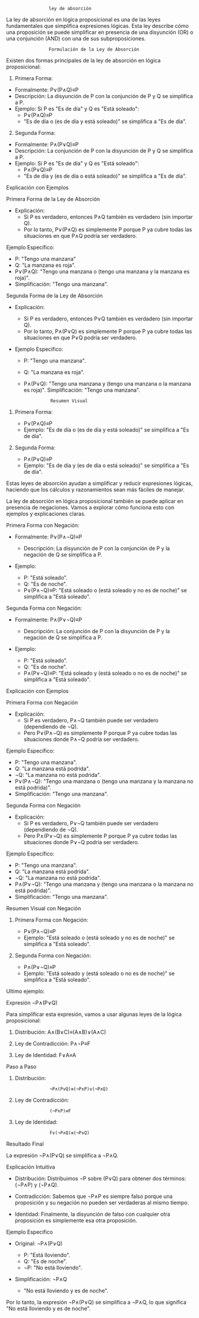                     ley de absorción

La ley de absorción en lógica proposicional es una de las leyes fundamentales que simplifica expresiones lógicas. Esta ley describe cómo una proposición se puede simplificar en presencia de una disyunción (OR) o una conjunción (AND) con una de sus subproposiciones.

                    Formulación de la Ley de Absorción

Existen dos formas principales de la ley de absorción en lógica proposicional:

1. Primera Forma:

- Formalmente: P∨(P∧Q)≡P
- Descripción: La disyunción de P con la conjunción de P y Q se simplifica a P.
- Ejemplo: Si P es "Es de día" y Q es "Está soleado":
    - P∨(P∧Q)≡P
    - "Es de día o (es de día y está soleado)" se simplifica a "Es de día".

2. Segunda Forma:

- Formalmente: P∧(P∨Q)≡P
- Descripción: La conjunción de P con la disyunción de P y Q se simplifica a P.
- Ejemplo: Si P es "Es de día" y Q es "Está soleado":
    - P∧(P∨Q)≡P
    - "Es de día y (es de día o está soleado)" se simplifica a "Es de día".

Explicación con Ejemplos

Primera Forma de la Ley de Absorción

- Explicación:
    - Si P es verdadero, entonces P∧Q también es verdadero (sin importar Q).
    - Por lo tanto, P∨(P∧Q) es simplemente P porque P ya cubre todas las situaciones en que P∧Q podría ser verdadero.

Ejemplo Específico:
- P: "Tengo una manzana"
- Q: "La manzana es roja".
- P∨(P∧Q): "Tengo una manzana o (tengo una manzana y la manzana es roja)".
- Simplificación: "Tengo una manzana".

Segunda Forma de la Ley de Absorción

- Explicación:
    - Si P es verdadero, entonces P∨Q también es verdadero (sin importar Q).
    - Por lo tanto, P∧(P∨Q) es simplemente P porque P ya cubre todas las situaciones en que P∨Q podría ser verdadero.

- Ejemplo Específico:
    - P: "Tengo una manzana".
    - Q: "La manzana es roja".
    - P∧(P∨Q): "Tengo una manzana y (tengo una manzana o la manzana es roja)".
    Simplificación: "Tengo una manzana".


                    Resumen Visual

1. Primera Forma:
    - P∨(P∧Q)≡P
    - Ejemplo: "Es de día o (es de día y está soleado)" se simplifica a "Es de día".

2. Segunda Forma:
    - P∧(P∨Q)≡P
    - Ejemplo: "Es de día y (es de día o está soleado)" se simplifica a "Es de día".

Estas leyes de absorción ayudan a simplificar y reducir expresiones lógicas, haciendo que los cálculos y razonamientos sean más fáciles de manejar.


La ley de absorción en lógica proposicional también se puede aplicar en presencia de negaciones. Vamos a explorar cómo funciona esto con ejemplos y explicaciones claras.

Primera Forma con Negación:

- Formalmente: P∨(P∧¬Q)≡P
    - Descripción: La disyunción de P con la conjunción de P y la negación de Q se simplifica a P.

- Ejemplo:
    - P: "Está soleado".
    - Q: "Es de noche".
    - P∨(P∧¬Q)≡P: "Está soleado o (está soleado y no es de noche)" se simplifica a "Está soleado".

Segunda Forma con Negación:

- Formalmente: P∧(P∨¬Q)≡P
    - Descripción: La conjunción de P con la disyunción de P y la negación de Q se simplifica a P.

- Ejemplo:
    - P: "Está soleado".
    - Q: "Es de noche".
    - P∧(P∨¬Q)≡P: "Está soleado y (está soleado o no es de noche)" se simplifica a "Está soleado".

Explicación con Ejemplos

Primera Forma con Negación

- Explicación:
    - Si P es verdadero, P∧¬Q también puede ser verdadero (dependiendo de ¬Q).
    - Pero P∨(P∧¬Q) es simplemente P porque P ya cubre todas las situaciones donde P∧¬Q podría ser verdadero.

Ejemplo Específico:

- P: "Tengo una manzana".
- Q: "La manzana está podrida".
- ¬Q: "La manzana no está podrida".
- P∨(P∧¬Q): "Tengo una manzana o (tengo una manzana y la manzana no está podrida)".
- Simplificación: "Tengo una manzana".

Segunda Forma con Negación

- Explicación:
    - Si P es verdadero, P∨¬Q también puede ser verdadero (dependiendo de ¬Q).
    - Pero P∧(P∨¬Q) es simplemente P porque P ya cubre todas las situaciones donde P∨¬Q podría ser verdadero.

Ejemplo Específico:

- P: "Tengo una manzana".
- Q: "La manzana está podrida".
- ¬Q: "La manzana no está podrida".
- P∧(P∨¬Q): "Tengo una manzana y (tengo una manzana o la manzana no está podrida)".
- Simplificación: "Tengo una manzana".

Resumen Visual con Negación
1. Primera Forma con Negación:
    - P∨(P∧¬Q)≡P
    - Ejemplo: "Está soleado o (está soleado y no es de noche)" se simplifica a "Está soleado".

2. Segunda Forma con Negación:
    - P∧(P∨¬Q)≡P
    - Ejemplo: "Está soleado y (está soleado o no es de noche)" se simplifica a "Está soleado".


Ultimo ejemplo: 

Expresión ¬P∧(P∨Q)

Para simplificar esta expresión, vamos a usar algunas leyes de la lógica proposicional:

1. Distribución: A∧(B∨C)≡(A∧B)∨(A∧C)

2. Ley de Contradicción: P∧¬P≡F

3. Ley de Identidad: F∨A≡A

Paso a Paso

1. Distribución:

                    ¬P∧(P∨Q)≡(¬P∧P)∨(¬P∧Q)

2. Ley de Contradicción:

                    (¬P∧P)≡F

3. Ley de Identidad:

                    F∨(¬P∧Q)≡(¬P∧Q)

Resultado Final

La expresión ¬P∧(P∨Q) se simplifica a ¬P∧Q.

Explicación Intuitiva

- Distribución: Distribuimos ¬P sobre (P∨Q) para obtener dos términos: (¬P∧P) y (¬P∧Q).

- Contradicción: Sabemos que ¬P∧P es siempre falso porque una proposición y su negación no pueden ser verdaderas al mismo tiempo.

- Identidad: Finalmente, la disyunción de falso con cualquier otra proposición es simplemente esa otra proposición.

Ejemplo Específico

- Original: ¬P∧(P∨Q)
    - P: "Está lloviendo".
    - Q: "Es de noche".
    - ¬P: "No está lloviendo".

- Simplificación: ¬P∧Q
    - "No está lloviendo y es de noche".

Por lo tanto, la expresión ¬P∧(P∨Q) se simplifica a ¬P∧Q, lo que significa "No está lloviendo y es de noche".